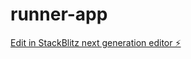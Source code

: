 # runner-app

[Edit in StackBlitz next generation editor ⚡️](https://stackblitz.com/~/github.com/ConanDevP/runner-app)